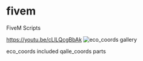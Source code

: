 # fivem
FiveM Scripts

https://youtu.be/cLlLQcgBbAk
![eco_coords gallery](https://github.com/Ekhion76/eco/blob/main/preview_images/eco_coords.jpg)

eco_coords included qalle_coords parts

